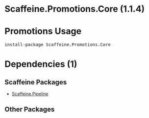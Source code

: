 ﻿Scaffeine.Promotions.Core (1.1.4)
======
Promotions
Usage
======
<pre>install-package Scaffeine.Promotions.Core</pre>
Dependencies (1)
=====

Scaffeine Packages
------
* [Scaffeine.Pipeline](https://github.com/wcpro/Scaffeine/tree/master/src/Scaffeine.Pipeline)

Other Packages
------
